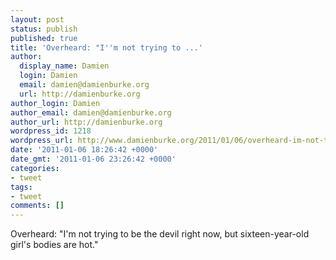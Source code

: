 ```yaml
---
layout: post
status: publish
published: true
title: 'Overheard: "I''m not trying to ...'
author:
  display_name: Damien
  login: Damien
  email: damien@damienburke.org
  url: http://damienburke.org
author_login: Damien
author_email: damien@damienburke.org
author_url: http://damienburke.org
wordpress_id: 1218
wordpress_url: http://www.damienburke.org/2011/01/06/overheard-im-not-trying-to-2/
date: '2011-01-06 18:26:42 +0000'
date_gmt: '2011-01-06 23:26:42 +0000'
categories:
- tweet
tags:
- tweet
comments: []
---
```

<p>Overheard: "I'm not trying to be the devil right now, but sixteen-year-old girl's bodies are hot."</p>
